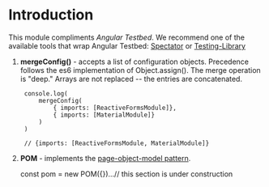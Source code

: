 # Introduction
This module compliments *Angular Testbed*.  We recommend one of the available tools that wrap Angular Testbed: [Spectator](https://netbasal.com/spectator-v4-a-powerful-tool-to-simplify-your-angular-tests-bd65a0bf317e) or [Testing-Library](https://testing-library.com/docs/angular-testing-library/intro/)

1. **mergeConfig()** - accepts a list of configuration objects.  Precedence follows the es6 implementation of Object.assign().  The merge operation is "deep."  Arrays are not replaced -- the entries are concatenated. 


        console.log(
            mergeConfig(
                { imports: [ReactiveFormsModule]}, 
                { imports: [MaterialModule]}
            )
        )

        // {imports: [ReactiveFormsModule, MaterialModule]}

2. **POM** - implements the [page-object-model pattern](https://martinfowler.com/bliki/PageObject.html). 
    
    const pom = new POM({})...// this section is under construction